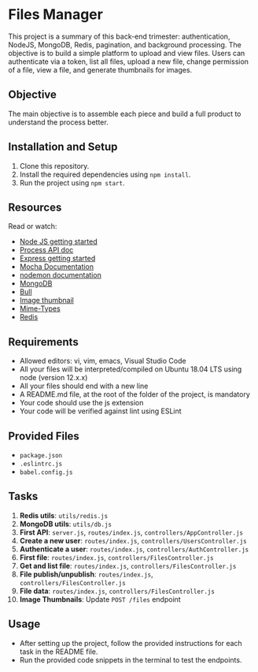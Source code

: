 # Files Manager

This project is a summary of this back-end trimester: authentication, NodeJS, MongoDB, Redis, pagination, and background processing. The objective is to build a simple platform to upload and view files. Users can authenticate via a token, list all files, upload a new file, change permission of a file, view a file, and generate thumbnails for images. 

## Objective
The main objective is to assemble each piece and build a full product to understand the process better.

## Installation and Setup
1. Clone this repository.
2. Install the required dependencies using `npm install`.
3. Run the project using `npm start`.

## Resources
Read or watch:
- [Node JS getting started](https://nodejs.org/en/learn/getting-started/introduction-to-nodejs)
- [Process API doc](https://node.readthedocs.io/en/latest/api/process/)
- [Express getting started](https://expressjs.com/en/starter/installing.html)
- [Mocha Documentation](https://mochajs.org/)
- [nodemon documentation](https://github.com/remy/nodemon#nodemon)
- [MongoDB](https://github.com/mongodb/node-mongodb-native)
- [Bull](https://github.com/OptimalBits/bull)
- [Image thumbnail](https://www.npmjs.com/package/image-thumbnail)
- [Mime-Types](https://www.npmjs.com/package/mime-types)
- [Redis](https://github.com/redis/node-redis)

## Requirements
- Allowed editors: vi, vim, emacs, Visual Studio Code
- All your files will be interpreted/compiled on Ubuntu 18.04 LTS using node (version 12.x.x)
- All your files should end with a new line
- A README.md file, at the root of the folder of the project, is mandatory
- Your code should use the js extension
- Your code will be verified against lint using ESLint

## Provided Files
- `package.json`
- `.eslintrc.js`
- `babel.config.js`

## Tasks
1. **Redis utils**: `utils/redis.js`
2. **MongoDB utils**: `utils/db.js`
3. **First API**: `server.js`, `routes/index.js`, `controllers/AppController.js`
4. **Create a new user**: `routes/index.js`, `controllers/UsersController.js`
5. **Authenticate a user**: `routes/index.js`, `controllers/AuthController.js`
6. **First file**: `routes/index.js`, `controllers/FilesController.js`
7. **Get and list file**: `routes/index.js`, `controllers/FilesController.js`
8. **File publish/unpublish**: `routes/index.js`, `controllers/FilesController.js`
9. **File data**: `routes/index.js`, `controllers/FilesController.js`
10. **Image Thumbnails**: Update `POST /files` endpoint

## Usage
- After setting up the project, follow the provided instructions for each task in the README file.
- Run the provided code snippets in the terminal to test the endpoints.

